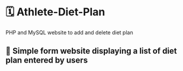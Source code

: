 # 🗓️ __Athlete-Diet-Plan__
PHP and MySQL website to add and delete diet plan

## 🥘 Simple form website displaying a list of diet plan entered by users






